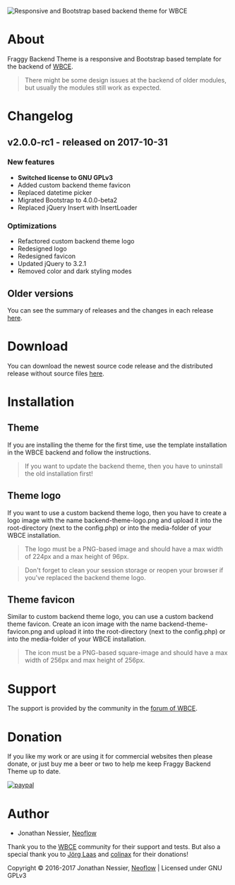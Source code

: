 ![Responsive and Bootstrap based backend theme for WBCE](https://github.com/Neoflow/Fraggy-Backend-Theme/blob/master/images/example-2.0.0.png "Responsive and Bootstrap based backend theme for WBCE")

# About

Fraggy Backend Theme is a responsive and Bootstrap based template for the backend of [WBCE](http://wbce.org).

> There might be some design issues at the backend of older modules, but usually the modules still work as expected.

# Changelog

## v2.0.0-rc1 - released on 2017-10-31

### New features
 * **Switched license to GNU GPLv3**
 * Added custom backend theme favicon
 * Replaced datetime picker
 * Migrated Bootstrap to 4.0.0-beta2
 * Replaced jQuery Insert with InsertLoader

### Optimizations
 * Refactored custom backend theme logo
 * Redesigned logo
 * Redesigned favicon
 * Updated jQuery to 3.2.1
 * Removed color and dark styling modes

## Older versions

You can see the summary of releases and the changes in each release [here](https://github.com/rjgamer/Fraggy-Backend-Theme/releases).

# Download

You can download the newest source code release and the distributed release without source files [here](https://github.com/rjgamer/Fraggy-Backend-Theme/releases).

# Installation

## Theme

If you are installing the theme for the first time, use the template installation in the WBCE backend and follow the instructions.

> If you want to update the backend theme, then you have to uninstall the old installation first!

## Theme logo

If you want to use a custom backend theme logo, then you have to create a logo image with the name backend-theme-logo.png and upload it into the root-directory (next to the config.php) or into the media-folder of your WBCE installation.

> The logo must be a PNG-based image and should have a max width of 224px and a max height of 96px.

> Don't forget to clean your session storage or reopen your browser if you've replaced the backend theme logo.

## Theme favicon

Similar to custom backend theme logo, you can use a custom backend theme favicon. Create an icon image with the name backend-theme-favicon.png and upload it into the root-directory (next to the config.php) or into the media-folder of your WBCE installation.

> The icon must be a PNG-based square-image and should have a max width of 256px and max height of 256px.

# Support

The support is provided by the community in the [forum of WBCE](https://forum.wbce.org).

# Donation

If you like my work or are using it for commercial websites then please donate, or just buy me a beer or two to help me keep Fraggy Backend Theme up to date.

[![paypal](https://www.paypalobjects.com/en_US/i/btn/btn_donateCC_LG.gif)](https://www.paypal.me/JonathanNessier)

# Author

* Jonathan Nessier, [Neoflow](https://www.neoflow.ch)

Thank you to the [WBCE](http://wbce.org) community for their support and tests. But also a special thank you to [Jörg Laas](https://www.jlhd.com/) and [colinax](https://forum.wbce.org/profile.php?id=160) for their donations!

Copyright © 2016-2017 Jonathan Nessier, [Neoflow](https://www.neoflow.ch) | Licensed under GNU GPLv3
